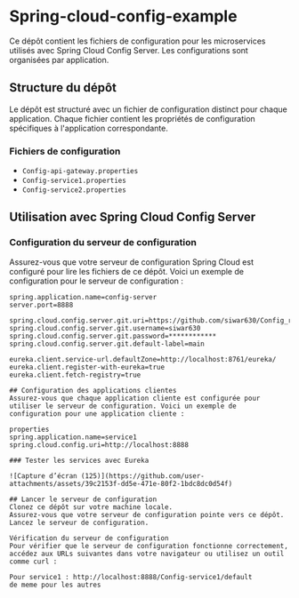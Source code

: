 # Spring-cloud-config-example

Ce dépôt contient les fichiers de configuration pour les microservices utilisés avec Spring Cloud Config Server. Les configurations sont organisées par application.

## Structure du dépôt

Le dépôt est structuré avec un fichier de configuration distinct pour chaque application. Chaque fichier contient les propriétés de configuration spécifiques à l'application correspondante.

### Fichiers de configuration

- `Config-api-gateway.properties`
- `Config-service1.properties`
- `Config-service2.properties`

## Utilisation avec Spring Cloud Config Server

### Configuration du serveur de configuration

Assurez-vous que votre serveur de configuration Spring Cloud est configuré pour lire les fichiers de ce dépôt. Voici un exemple de configuration pour le serveur de configuration :

```properties
spring.application.name=config-server
server.port=8888

spring.cloud.config.server.git.uri=https://github.com/siwar630/Config_repo
spring.cloud.config.server.git.username=siwar630
spring.cloud.config.server.git.password=************
spring.cloud.config.server.git.default-label=main

eureka.client.service-url.defaultZone=http://localhost:8761/eureka/
eureka.client.register-with-eureka=true
eureka.client.fetch-registry=true

## Configuration des applications clientes
Assurez-vous que chaque application cliente est configurée pour utiliser le serveur de configuration. Voici un exemple de configuration pour une application cliente :

properties
spring.application.name=service1
spring.cloud.config.uri=http://localhost:8888

### Tester les services avec Eureka

![Capture d’écran (125)](https://github.com/user-attachments/assets/39c2153f-dd5e-471e-80f2-1bdc8dc0d54f)

## Lancer le serveur de configuration
Clonez ce dépôt sur votre machine locale.
Assurez-vous que votre serveur de configuration pointe vers ce dépôt.
Lancez le serveur de configuration.

Vérification du serveur de configuration
Pour vérifier que le serveur de configuration fonctionne correctement, accédez aux URLs suivantes dans votre navigateur ou utilisez un outil comme curl :

Pour service1 : http://localhost:8888/Config-service1/default
de meme pour les autres 
